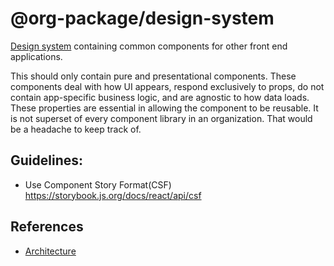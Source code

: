 # @org-package/design-system

[Design system](https://storybook.js.org/tutorials/design-systems-for-developers/)
containing common components for other front end applications.

This should only contain pure and presentational components. These components
deal with how UI appears, respond exclusively to props, do not contain
app-specific business logic, and are agnostic to how data loads. These
properties are essential in allowing the component to be reusable. It is not
superset of every component library in an organization. That would be a headache
to keep track of.

## Guidelines:

- Use Component Story Format(CSF) https://storybook.js.org/docs/react/api/csf

## References

- [Architecture](https://storybook.js.org/tutorials/design-systems-for-developers/react/en/architecture/)
